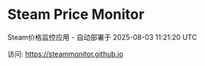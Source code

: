# Steam Price Monitor

Steam价格监控应用 - 自动部署于 2025-08-03 11:21:20 UTC

访问: https://steammonitor.github.io
